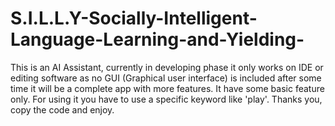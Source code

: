 # S.I.L.L.Y-Socially-Intelligent-Language-Learning-and-Yielding-
This is an AI Assistant, currently in developing phase it only works on IDE or editing software as no GUI (Graphical user interface) is included after some time it will be a complete app with more features. It have some basic feature only. For using it you have to use a specific keyword like 'play'. Thanks you, copy the code and enjoy.
